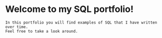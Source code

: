 # Welcome to my SQL portfolio!
    In this portfolio you will find examples of SQL that I have written over time.
    Feel free to take a look around.
    
